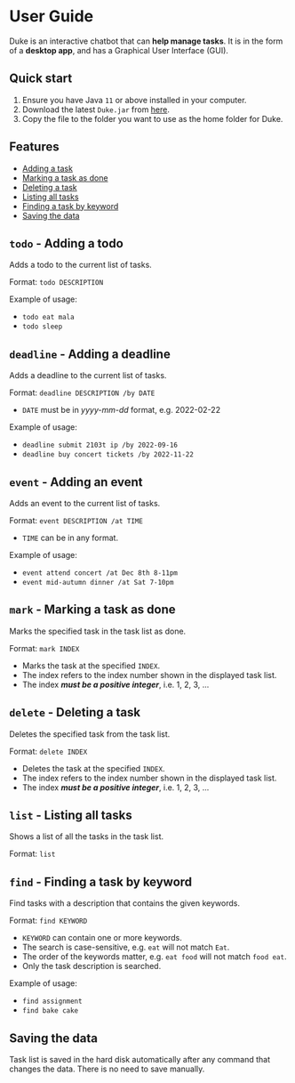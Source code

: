 # User Guide
Duke is an interactive chatbot that can **help manage tasks**. It is in the form of a **desktop app**, and has a Graphical User Interface (GUI).

## Quick start
1. Ensure you have Java `11` or above installed in your computer.
2. Download the latest `Duke.jar` from [here](https://github.com/hanwenlai/ip/releases).
3. Copy the file to the folder you want to use as the home folder for Duke.

## Features 
- [Adding a task](https://github.com/hanwenlai/ip/edit/master/docs/README.md#todo---adding-a-todo)
- [Marking a task as done](https://github.com/hanwenlai/ip/edit/master/docs/README.md#mark---marking-a-task-as-done)
- [Deleting a task](https://github.com/hanwenlai/ip/edit/master/docs/README.md#delete---deleting-a-task)
- [Listing all tasks](https://github.com/hanwenlai/ip/edit/master/docs/README.md#list---listing-all-tasks)
- [Finding a task by keyword](https://github.com/hanwenlai/ip/edit/master/docs/README.md#find---finding-a-task-by-keyword)
- [Saving the data](https://github.com/hanwenlai/ip/edit/master/docs/README.md#saving-the-data)

## `todo` - Adding a todo

Adds a todo to the current list of tasks.

Format: `todo DESCRIPTION`

Example of usage: 
- `todo eat mala`
- `todo sleep`

## `deadline` - Adding a deadline

Adds a deadline to the current list of tasks.

Format: `deadline DESCRIPTION /by DATE`
- `DATE` must be in *yyyy-mm-dd* format, e.g. 2022-02-22

Example of usage:
- `deadline submit 2103t ip /by 2022-09-16`
- `deadline buy concert tickets /by 2022-11-22`

## `event` - Adding an event

Adds an event to the current list of tasks.

Format: `event DESCRIPTION /at TIME`
- `TIME` can be in any format.

Example of usage:
- `event attend concert /at Dec 8th 8-11pm`
- `event mid-autumn dinner /at Sat 7-10pm`

## `mark` - Marking a task as done

Marks the specified task in the task list as done.

Format: `mark INDEX`
- Marks the task at the specified `INDEX`.
- The index refers to the index number shown in the displayed task list.
- The index ***must be a positive integer***, i.e. 1, 2, 3, ...

## `delete` - Deleting a task

Deletes the specified task from the task list.

Format: `delete INDEX`
- Deletes the task at the specified `INDEX`.
- The index refers to the index number shown in the displayed task list.
- The index ***must be a positive integer***, i.e. 1, 2, 3, ...

## `list` - Listing all tasks

Shows a list of all the tasks in the task list.

Format: `list`

## `find` - Finding a task by keyword

Find tasks with a description that contains the given keywords.

Format: `find KEYWORD`
- `KEYWORD` can contain one or more keywords.
- The search is case-sensitive, e.g. `eat` will not match `Eat`.
- The order of the keywords matter, e.g. `eat food` will not match `food eat`.
- Only the task description is searched.

Example of usage:
- `find assignment`
- `find bake cake`

## Saving the data

Task list is saved in the hard disk automatically after any command that changes the data. There is no need to save manually.




